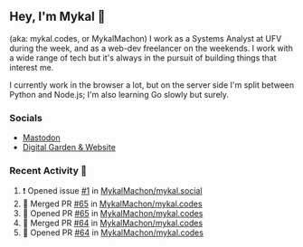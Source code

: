 ## Hey, I'm Mykal 👋 
(aka: mykal.codes, or MykalMachon) I work as a Systems Analyst at UFV during the week, and as a web-dev freelancer on the weekends. I work with a wide range of tech but it's always in the pursuit of building things that interest me. 

I currently work in the browser a lot, but on the server side I'm split between Python and Node.js; I'm also learning Go slowly but surely.

### Socials 
- <a rel="me" href="https://indieweb.social/@mykalmachon">Mastodon</a>
- <a rel="me" href="https://mykal.codes/">Digital Garden & Website</a>

### Recent Activity 🚀

<!--START_SECTION:activity-->
1. ❗️ Opened issue [#1](https://github.com/MykalMachon/mykal.social/issues/1) in [MykalMachon/mykal.social](https://github.com/MykalMachon/mykal.social)
2. 🎉 Merged PR [#65](https://github.com/MykalMachon/mykal.codes/pull/65) in [MykalMachon/mykal.codes](https://github.com/MykalMachon/mykal.codes)
3. 💪 Opened PR [#65](https://github.com/MykalMachon/mykal.codes/pull/65) in [MykalMachon/mykal.codes](https://github.com/MykalMachon/mykal.codes)
4. 🎉 Merged PR [#64](https://github.com/MykalMachon/mykal.codes/pull/64) in [MykalMachon/mykal.codes](https://github.com/MykalMachon/mykal.codes)
5. 💪 Opened PR [#64](https://github.com/MykalMachon/mykal.codes/pull/64) in [MykalMachon/mykal.codes](https://github.com/MykalMachon/mykal.codes)
<!--END_SECTION:activity-->
